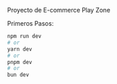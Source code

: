 Proyecto de E-commerce Play Zone

Primeros Pasos:

```bash
npm run dev
# or
yarn dev
# or
pnpm dev
# or
bun dev
```
